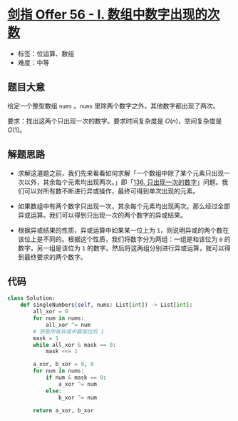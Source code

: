 # [剑指 Offer 56 - I. 数组中数字出现的次数](https://leetcode.cn/problems/shu-zu-zhong-shu-zi-chu-xian-de-ci-shu-lcof/)

- 标签：位运算、数组
- 难度：中等

## 题目大意

给定一个整型数组 `nums` 。`nums` 里除两个数字之外，其他数字都出现了两次。

要求：找出这两个只出现一次的数字。要求时间复杂度是 $O(n)$，空间复杂度是 $O(1)$。

## 解题思路

- 求解这道题之前，我们先来看看如何求解「一个数组中除了某个元素只出现一次以外，其余每个元素均出现两次。」即「[136. 只出现一次的数字](https://leetcode.cn/problems/single-number/)」问题。我们可以对所有数不断进行异或操作，最终可得到单次出现的元素。

- 如果数组中有两个数字只出现一次，其余每个元素均出现两次。那么经过全部异或运算。我们可以得到只出现一次的两个数字的异或结果。
- 根据异或结果的性质，异或运算中如果某一位上为 `1`，则说明异或的两个数在该位上是不同的。根据这个性质，我们将数字分为两组：一组是和该位为 `0` 的数字，另一组是该位为 `1` 的数字。然后将这两组分别进行异或运算，就可以得到最终要求的两个数字。

## 代码

```python
class Solution:
    def singleNumbers(self, nums: List[int]) -> List[int]:
        all_xor = 0
        for num in nums:
            all_xor ^= num
        # 获取所有异或中最低位的 1
        mask = 1
        while all_xor & mask == 0:
            mask <<= 1

        a_xor, b_xor = 0, 0
        for num in nums:
            if num & mask == 0:
                a_xor ^= num
            else:
                b_xor ^= num

        return a_xor, b_xor
```

